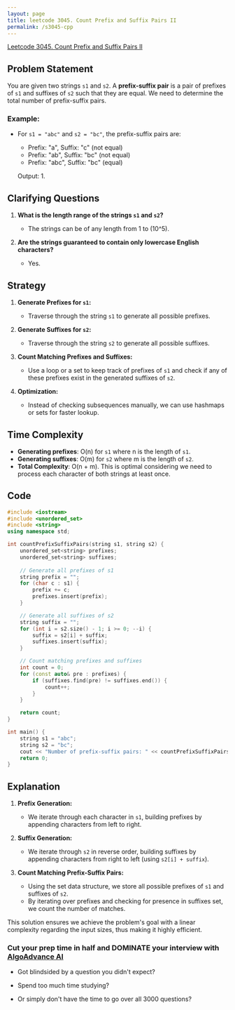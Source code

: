```yaml
---
layout: page
title: leetcode 3045. Count Prefix and Suffix Pairs II
permalink: /s3045-cpp
---
```

[Leetcode 3045. Count Prefix and Suffix Pairs II](https://algoadvance.github.io/algoadvance/l3045)
## Problem Statement

You are given two strings `s1` and `s2`. A **prefix-suffix pair** is a pair of prefixes of `s1` and suffixes of `s2` such that they are equal. We need to determine the total number of prefix-suffix pairs.

### Example:

- For `s1 = "abc"` and `s2 = "bc"`, the prefix-suffix pairs are:
  - Prefix: "a", Suffix: "c" (not equal)
  - Prefix: "ab", Suffix: "bc" (not equal)
  - Prefix: "abc", Suffix: "bc" (equal)
  
  Output: 1.

## Clarifying Questions

1. **What is the length range of the strings `s1` and `s2`?**
   - The strings can be of any length from 1 to \(10^5\).

2. **Are the strings guaranteed to contain only lowercase English characters?**
   - Yes.

## Strategy

1. **Generate Prefixes for `s1`:**
   - Traverse through the string `s1` to generate all possible prefixes.

2. **Generate Suffixes for `s2`:**
   - Traverse through the string `s2` to generate all possible suffixes.

3. **Count Matching Prefixes and Suffixes:**
   - Use a loop or a set to keep track of prefixes of `s1` and check if any of these prefixes exist in the generated suffixes of `s2`.

4. **Optimization:**
   - Instead of checking subsequences manually, we can use hashmaps or sets for faster lookup.

## Time Complexity

- **Generating prefixes**: O(n) for `s1` where n is the length of `s1`.
- **Generating suffixes**: O(m) for `s2` where m is the length of `s2`.
- **Total Complexity**: O(n + m). This is optimal considering we need to process each character of both strings at least once.

## Code

```cpp
#include <iostream>
#include <unordered_set>
#include <string>
using namespace std;

int countPrefixSuffixPairs(string s1, string s2) {
    unordered_set<string> prefixes;
    unordered_set<string> suffixes;
    
    // Generate all prefixes of s1
    string prefix = "";
    for (char c : s1) {
        prefix += c;
        prefixes.insert(prefix);
    }

    // Generate all suffixes of s2
    string suffix = "";
    for (int i = s2.size() - 1; i >= 0; --i) {
        suffix = s2[i] + suffix;
        suffixes.insert(suffix);
    }

    // Count matching prefixes and suffixes
    int count = 0;
    for (const auto& pre : prefixes) {
        if (suffixes.find(pre) != suffixes.end()) {
            count++;
        }
    }

    return count;
}

int main() {
    string s1 = "abc";
    string s2 = "bc";
    cout << "Number of prefix-suffix pairs: " << countPrefixSuffixPairs(s1, s2) << endl;
    return 0;
}
```

## Explanation

1. **Prefix Generation:**
   - We iterate through each character in `s1`, building prefixes by appending characters from left to right.

2. **Suffix Generation:**
   - We iterate through `s2` in reverse order, building suffixes by appending characters from right to left (using `s2[i] + suffix`).

3. **Count Matching Prefix-Suffix Pairs:**
   - Using the set data structure, we store all possible prefixes of `s1` and suffixes of `s2`.
   - By iterating over prefixes and checking for presence in suffixes set, we count the number of matches.

This solution ensures we achieve the problem's goal with a linear complexity regarding the input sizes, thus making it highly efficient.


### Cut your prep time in half and DOMINATE your interview with [AlgoAdvance AI](https://algoAdvance.com)

- Got blindsided by a question you didn't expect?

- Spend too much time studying?

- Or simply don't have the time to go over all 3000 questions?

